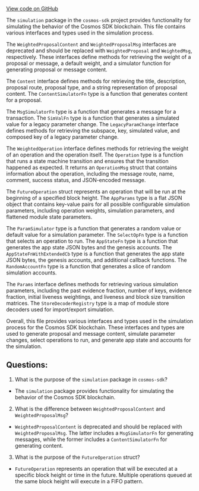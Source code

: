 [View code on GitHub](https://github.com/cosmos/cosmos-sdk/blob/main/types/simulation/types.go)

The `simulation` package in the `cosmos-sdk` project provides functionality for simulating the behavior of the Cosmos SDK blockchain. This file contains various interfaces and types used in the simulation process.

The `WeightedProposalContent` and `WeightedProposalMsg` interfaces are deprecated and should be replaced with `WeightedProposal` and `WeightedMsg`, respectively. These interfaces define methods for retrieving the weight of a proposal or message, a default weight, and a simulator function for generating proposal or message content.

The `Content` interface defines methods for retrieving the title, description, proposal route, proposal type, and a string representation of proposal content. The `ContentSimulatorFn` type is a function that generates content for a proposal.

The `MsgSimulatorFn` type is a function that generates a message for a transaction. The `SimValFn` type is a function that generates a simulated value for a legacy parameter change. The `LegacyParamChange` interface defines methods for retrieving the subspace, key, simulated value, and composed key of a legacy parameter change.

The `WeightedOperation` interface defines methods for retrieving the weight of an operation and the operation itself. The `Operation` type is a function that runs a state machine transition and ensures that the transition happened as expected. It returns an `OperationMsg` struct that contains information about the operation, including the message route, name, comment, success status, and JSON-encoded message.

The `FutureOperation` struct represents an operation that will be run at the beginning of a specified block height. The `AppParams` type is a flat JSON object that contains key-value pairs for all possible configurable simulation parameters, including operation weights, simulation parameters, and flattened module state parameters.

The `ParamSimulator` type is a function that generates a random value or default value for a simulation parameter. The `SelectOpFn` type is a function that selects an operation to run. The `AppStateFn` type is a function that generates the app state JSON bytes and the genesis accounts. The `AppStateFnWithExtendedCb` type is a function that generates the app state JSON bytes, the genesis accounts, and additional callback functions. The `RandomAccountFn` type is a function that generates a slice of random simulation accounts.

The `Params` interface defines methods for retrieving various simulation parameters, including the past evidence fraction, number of keys, evidence fraction, initial liveness weightings, and liveness and block size transition matrices. The `StoreDecoderRegistry` type is a map of module store decoders used for import/export simulation.

Overall, this file provides various interfaces and types used in the simulation process for the Cosmos SDK blockchain. These interfaces and types are used to generate proposal and message content, simulate parameter changes, select operations to run, and generate app state and accounts for the simulation.
## Questions: 
 1. What is the purpose of the `simulation` package in `cosmos-sdk`?
- The `simulation` package provides functionality for simulating the behavior of the Cosmos SDK blockchain.

2. What is the difference between `WeightedProposalContent` and `WeightedProposalMsg`?
- `WeightedProposalContent` is deprecated and should be replaced with `WeightedProposalMsg`. The latter includes a `MsgSimulatorFn` for generating messages, while the former includes a `ContentSimulatorFn` for generating content.

3. What is the purpose of the `FutureOperation` struct?
- `FutureOperation` represents an operation that will be executed at a specific block height or time in the future. Multiple operations queued at the same block height will execute in a FIFO pattern.